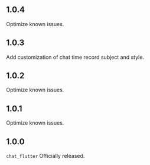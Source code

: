 
## 1.0.4

Optimize known issues.

## 1.0.3

Add customization of chat time record subject and style.

## 1.0.2

Optimize known issues.

## 1.0.1

Optimize known issues.

## 1.0.0

`chat_flutter` Officially released.

